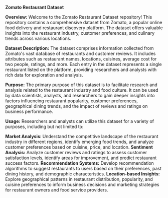 
**Zomato Restaurant Dataset**

**Overview:**
Welcome to the Zomato Restaurant Dataset repository! This repository contains a comprehensive dataset from Zomato, a popular online food delivery and restaurant discovery platform. The dataset offers valuable insights into the restaurant industry, customer preferences, and culinary trends across various locations.

**Dataset Description:**
The dataset comprises information collected from Zomato's vast database of restaurants and customer reviews. It includes attributes such as restaurant names, locations, cuisines, average cost for two people, ratings, and more. Each entry in the dataset represents a single restaurant listed on the platform, providing researchers and analysts with rich data for exploration and analysis.

**Purpose:**
The primary purpose of this dataset is to facilitate research and analysis related to the restaurant industry and food culture. It can be used by data scientists, analysts, and researchers to gain deeper insights into factors influencing restaurant popularity, customer preferences, geographical dining trends, and the impact of reviews and ratings on business performance.

**Usage:**
Researchers and analysts can utilize this dataset for a variety of purposes, including but not limited to:

**Market Analysis**: Understand the competitive landscape of the restaurant industry in different regions, identify emerging food trends, and analyze customer preferences based on cuisine, price, and location.
**Sentiment Analysis:** Analyze customer reviews and ratings to assess customer satisfaction levels, identify areas for improvement, and predict restaurant success factors.
**Recommendation Systems:** Develop recommendation algorithms to suggest restaurants to users based on their preferences, past dining history, and demographic characteristics.
**Location-based Insights:** Explore geographical patterns in restaurant distribution, popularity, and cuisine preferences to inform business decisions and marketing strategies for restaurant owners and food service providers.
